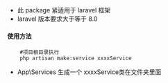 * 此 package 紧适用于 laravel 框架
* laravel 版本要求大于等于 8.0
#### 使用方法
```shell
    #项目根目录执行
    php artisan make:service xxxxService   
```
* App\Services 生成一个 xxxxService类在文件夹里面


